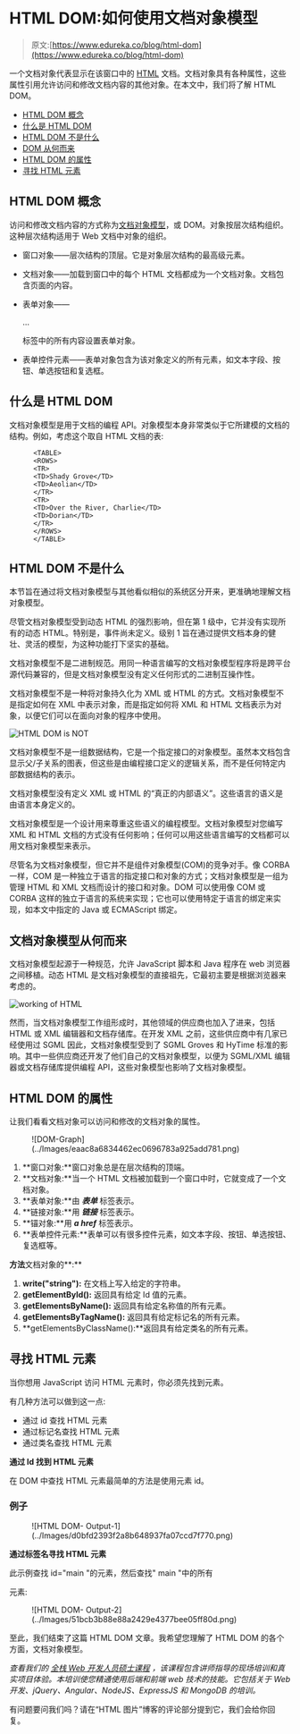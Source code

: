 # HTML DOM:如何使用文档对象模型

> 原文:[https://www.edureka.co/blog/html-dom](https://www.edureka.co/blog/html-dom)

一个文档对象代表显示在该窗口中的 [HTML](https://www.edureka.co/blog/what-is-html/) 文档。文档对象具有各种属性，这些属性引用允许访问和修改文档内容的其他对象。在本文中，我们将了解 HTML DOM。

*   [HTML DOM 概念](#concept)
*   [什么是 HTML DOM](#what-is)
*   [HTML DOM 不是什么](#what-is-not)
*   [DOM 从何而来](#where)
*   [HTML DOM 的属性](#properties)
*   [寻找 HTML 元素](#finding)

## **HTML DOM 概念**

访问和修改文档内容的方式称为[文档对象模型](https://www.edureka.co/blog/dom-in-javascript/)，或 DOM。对象按层次结构组织。这种层次结构适用于 Web 文档中对象的组织。

*   窗口对象——层次结构的顶层。它是对象层次结构的最高级元素。
*   文档对象——加载到窗口中的每个 HTML 文档都成为一个文档对象。文档包含页面的内容。
*   表单对象——

    <form>…</form>

    标签中的所有内容设置表单对象。
*   表单控件元素——表单对象包含为该对象定义的所有元素，如文本字段、按钮、单选按钮和复选框。

## **什么是 HTML DOM**

文档对象模型是用于文档的编程 API。对象模型本身非常类似于它所建模的文档的结构。例如，考虑这个取自 HTML 文档的表:

```
      <TABLE>
      <ROWS> 
      <TR> 
      <TD>Shady Grove</TD>
      <TD>Aeolian</TD> 
      </TR> 
      <TR>
      <TD>Over the River, Charlie</TD>
      <TD>Dorian</TD> 
      </TR> 
      </ROWS>
      </TABLE>
```

## **HTML DOM 不是什么**

本节旨在通过将文档对象模型与其他看似相似的系统区分开来，更准确地理解文档对象模型。

尽管文档对象模型受到动态 HTML 的强烈影响，但在第 1 级中，它并没有实现所有的动态 HTML。特别是，事件尚未定义。级别 1 旨在通过提供文档本身的健壮、灵活的模型，为这种功能打下坚实的基础。

文档对象模型不是二进制规范。用同一种语言编写的文档对象模型程序将是跨平台源代码兼容的，但是文档对象模型没有定义任何形式的二进制互操作性。

文档对象模型不是一种将对象持久化为 XML 或 HTML 的方式。文档对象模型不是指定如何在 XML 中表示对象，而是指定如何将 XML 和 HTML 文档表示为对象，以便它们可以在面向对象的程序中使用。

![HTML DOM is NOT](../Images/56f4f04a71898e7b558d265d2cbf4b83.png)

文档对象模型不是一组数据结构，它是一个指定接口的对象模型。虽然本文档包含显示父/子关系的图表，但这些是由编程接口定义的逻辑关系，而不是任何特定内部数据结构的表示。

文档对象模型没有定义 XML 或 HTML 的“真正的内部语义”。这些语言的语义是由语言本身定义的。

文档对象模型是一个设计用来尊重这些语义的编程模型。文档对象模型对您编写 XML 和 HTML 文档的方式没有任何影响；任何可以用这些语言编写的文档都可以用文档对象模型来表示。

尽管名为文档对象模型，但它并不是组件对象模型(COM)的竞争对手。像 CORBA 一样，COM 是一种独立于语言的指定接口和对象的方式；文档对象模型是一组为管理 HTML 和 XML 文档而设计的接口和对象。DOM 可以使用像 COM 或 CORBA 这样的独立于语言的系统来实现；它也可以使用特定于语言的绑定来实现，如本文中指定的 Java 或 ECMAScript 绑定。

## **文档对象模型从何而来**

文档对象模型起源于一种规范，允许 JavaScript 脚本和 Java 程序在 web 浏览器之间移植。动态 HTML 是文档对象模型的直接祖先，它最初主要是根据浏览器来考虑的。

![working of HTML](../Images/7a3aa46e9d1eb3cb474993818cd47d3b.png)

然而，当文档对象模型工作组形成时，其他领域的供应商也加入了进来，包括 HTML 或 XML 编辑器和文档存储库。在开发 XML 之前，这些供应商中有几家已经使用过 SGML 因此，文档对象模型受到了 SGML Groves 和 HyTime 标准的影响。其中一些供应商还开发了他们自己的文档对象模型，以便为 SGML/XML 编辑器或文档存储库提供编程 API，这些对象模型也影响了文档对象模型。

## **HTML DOM 的属性**

让我们看看文档对象可以访问和修改的文档对象的属性。

<figure class="wp-block-image">![DOM-Graph](../Images/eaac8a6834462ec0696783a925add781.png)</figure>

1.  **窗口对象:**窗口对象总是在层次结构的顶端。
2.  **文档对象:**当一个 HTML 文档被加载到一个窗口中时，它就变成了一个文档对象。
3.  **表单对象:**由 ***表单*** 标签表示。
4.  **链接对象:**用 ***链接*** 标签表示。
5.  **锚对象:**用 ***a href*** 标签表示。
6.  **表单控件元素:**表单可以有很多控件元素，如文本字段、按钮、单选按钮、复选框等。

**方法**文档对象的**:**

1.  **write("string"):** 在文档上写入给定的字符串。
2.  **getElementById():** 返回具有给定 Id 值的元素。
3.  **getElementsByName():** 返回具有给定名称值的所有元素。
4.  **getElementsByTagName():** 返回具有给定标记名的所有元素。
5.  **getElementsByClassName():**返回具有给定类名的所有元素。

## **寻找 HTML 元素**

当你想用 JavaScript 访问 HTML 元素时，你必须先找到元素。

有几种方法可以做到这一点:

*   通过 id 查找 HTML 元素
*   通过标记名查找 HTML 元素
*   通过类名查找 HTML 元素

**通过 Id 找到 HTML 元素**

在 DOM 中查找 HTML 元素最简单的方法是使用元素 id。

### 例子

<figure class="wp-block-image">![HTML DOM- Output-1](../Images/d0bfd2393f2a8b648937fa07ccd7f770.png)</figure>

**通过标签名寻找 HTML 元素**

此示例查找 id="main "的元素，然后查找" main "中的所有

元素:

<figure class="wp-block-image">![HTML DOM- Output-2](../Images/51bcb3b88e88a2429e4377bee05ff80d.png)</figure>

至此，我们结束了这篇 HTML DOM 文章。我希望您理解了 HTML DOM 的各个方面，文档对象模型。

*查看我们的  [全栈 Web 开发人员硕士课程](https://www.edureka.co/masters-program/full-stack-developer-training) ，该课程包含讲师指导的现场培训和真实项目体验。本培训使您精通使用后端和前端 web 技术的技能。它包括关于 Web 开发、jQuery、Angular、NodeJS、ExpressJS 和 MongoDB 的培训。*

有问题要问我们吗？请在“HTML 图片”博客的评论部分提到它，我们会给你回复。